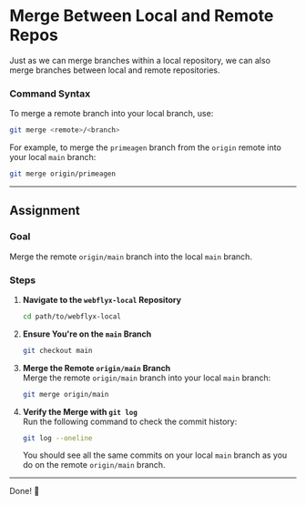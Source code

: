 # Merge Between Local and Remote Repos

Just as we can merge branches within a local repository, we can also merge branches between local and remote repositories.

### Command Syntax

To merge a remote branch into your local branch, use:

```bash
git merge <remote>/<branch>
```

For example, to merge the `primeagen` branch from the `origin` remote into your local `main` branch:

```bash
git merge origin/primeagen
```

---

## Assignment

### Goal

Merge the remote `origin/main` branch into the local `main` branch.

### Steps

1. **Navigate to the `webflyx-local` Repository**

   ```bash
   cd path/to/webflyx-local
   ```

2. **Ensure You're on the `main` Branch**

   ```bash
   git checkout main
   ```

3. **Merge the Remote `origin/main` Branch**  
   Merge the remote `origin/main` branch into your local `main` branch:

   ```bash
   git merge origin/main
   ```

4. **Verify the Merge with `git log`**  
   Run the following command to check the commit history:
   ```bash
   git log --oneline
   ```
   You should see all the same commits on your local `main` branch as you do on the remote `origin/main` branch.

---

Done! 🎉
